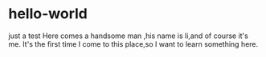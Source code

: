# hello-world
just a test
Here comes a handsome man ,his name is li,and of course it's me.
It's the first time I come to this place,so I want to learn something here.
